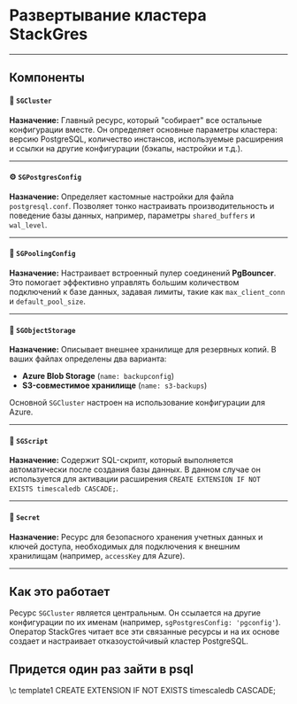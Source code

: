 # Развертывание кластера StackGres


---
## Компоненты

#### 📜 `SGCluster`
**Назначение:** Главный ресурс, который "собирает" все остальные конфигурации вместе. Он определяет основные параметры кластера: версию PostgreSQL, количество инстансов, используемые расширения и ссылки на другие конфигурации (бэкапы, настройки и т.д.).

---
#### ⚙️ `SGPostgresConfig`
**Назначение:** Определяет кастомные настройки для файла `postgresql.conf`. Позволяет тонко настраивать производительность и поведение базы данных, например, параметры `shared_buffers` и `wal_level`.

---
#### 🔗 `SGPoolingConfig`
**Назначение:** Настраивает встроенный пулер соединений **PgBouncer**. Это помогает эффективно управлять большим количеством подключений к базе данных, задавая лимиты, такие как `max_client_conn` и `default_pool_size`.

---
#### 💾 `SGObjectStorage`
**Назначение:** Описывает внешнее хранилище для резервных копий. В ваших файлах определены два варианта:
* **Azure Blob Storage** (`name: backupconfig`)
* **S3-совместимое хранилище** (`name: s3-backups`)

Основной `SGCluster` настроен на использование конфигурации для Azure.

---
#### 🚀 `SGScript`
**Назначение:** Содержит SQL-скрипт, который выполняется автоматически после создания базы данных. В данном случае он используется для активации расширения `CREATE EXTENSION IF NOT EXISTS timescaledb CASCADE;`.

---
#### 🔑 `Secret`
**Назначение:** Ресурс для безопасного хранения учетных данных и ключей доступа, необходимых для подключения к внешним хранилищам (например, `accessKey` для Azure).

---
## Как это работает
Ресурс `SGCluster` является центральным. Он ссылается на другие конфигурации по их именам (например, `sgPostgresConfig: 'pgconfig'`). Оператор StackGres читает все эти связанные ресурсы и на их основе создает и настраивает отказоустойчивый кластер PostgreSQL.

##  Придется один раз зайти в psql
\c template1
CREATE EXTENSION IF NOT EXISTS timescaledb CASCADE;